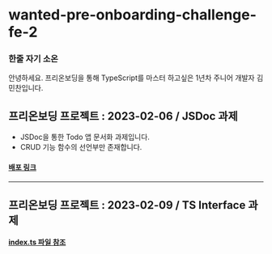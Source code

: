 # wanted-pre-onboarding-challenge-fe-2

### 한줄 자기 소온
안녕하세요. 프리온보딩을 통해 TypeScript를 마스터 하고싶은 1년차 주니어 개발자 김민찬입니다.

## 프리온보딩 프로젝트 : 2023-02-06 / JSDoc 과제
- JSDoc을 통한 Todo 앱 문서화 과제입니다.
- CRUD 기능 함수의 선언부만 존재합니다.
#### [배포 링크](https://kimminchan95.github.io/wanted-pre-onboarding-challenge-fe-2/)

---
## 프리온보딩 프로젝트 : 2023-02-09 / TS Interface 과제
#### [index.ts 파일 참조](https://github.com/KimMinchan95/wanted-pre-onboarding-challenge-fe-2/blob/main/index.ts)
